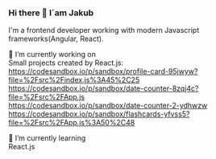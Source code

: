 ### Hi there 👋 I´am Jakub

  I'm a frontend developer working with modern Javascript frameworks(Angular, React).

  🔭 I’m currently working on 
  <br>
  Small projects created by React.js:
  <br>
  https://codesandbox.io/p/sandbox/profile-card-95jwyw?file=%2Fsrc%2Findex.js%3A45%2C25
  <br>
  https://codesandbox.io/p/sandbox/date-counter-8zqj4c?file=%2Fsrc%2FApp.js
  <br>
  https://codesandbox.io/p/sandbox/date-counter-2-ydhwzw
  <br>
  https://codesandbox.io/p/sandbox/flashcards-yfvss5?file=%2Fsrc%2FApp.js%3A50%2C48
  

🌱 I’m currently learning
<br>
React.js
